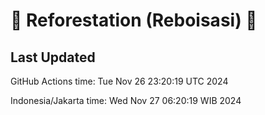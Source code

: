 
# 🌳 Reforestation (Reboisasi) 🌲

## Last Updated

GitHub Actions time: Tue Nov 26 23:20:19 UTC 2024

Indonesia/Jakarta time: Wed Nov 27 06:20:19 WIB 2024
